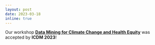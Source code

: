 ```yaml
---
layout: post
date: 2023-03-18
inline: true
---
```


Our workshop [**Data Mining for Climate Change and Health Equity**](https://sites.google.com/view/icdmdmc2he/home) was accepted by **ICDM 2023**!
